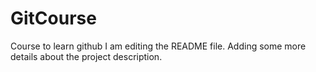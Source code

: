 # GitCourse
Course to learn github
I am editing the README file. Adding some more details about the project description.
